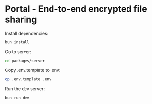 # Portal - End-to-end encrypted file sharing

Install dependencies:

```bash
bun install
```

Go to server:

```bash
cd packages/server
```

Copy .env.template to .env:

```bash
cp .env.template .env
```

Run the dev server:

```bash
bun run dev
```